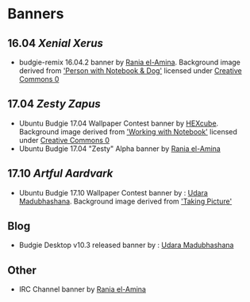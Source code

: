 Banners
=======

16.04 *Xenial Xerus*
------------------
- budgie-remix 16.04.2 banner by [Rania el-Amina][raniaamina]. Background image derived from ['Person with Notebook & Dog'][xenial-point2-background] licensed under [Creative Commons 0][CC-0]

17.04 *Zesty Zapus*
-----------------
- Ubuntu Budgie 17.04 Wallpaper Contest banner by [HEXcube][hexcube]. Background image derived from ['Working with Notebook'][zesty-alpha-background] licensed under [Creative Commons 0][CC-0]
- Ubuntu Budgie 17.04 "Zesty" Alpha banner by [Rania el-Amina][raniaamina]

17.10 *Artful Aardvark*
-----
- Ubuntu Budgie 17.10 Wallpaper Contest banner by : [Udara Madubhashana][Udara-U3]. Background image derived from ['Taking Picture'][freepik]

Blog
-----
- Budgie Desktop v10.3 released banner by : [Udara Madubhashana][Udara-U3]

Other
-----
- IRC Channel banner by [Rania el-Amina][raniaamina]


[hexcube]: https://hexcube.deviantart.com "HEXcube's DeviantArt page"
[Udara-U3]: https://github.com/Udara-U3 "Udara's GitHub Page"
[raniaamina]: https://github.com/raniaamina "Rania's GitHub page"
[xenial-point2-background]: https://www.pexels.com/photo/mockup-person-working-laptop-31279/ "Person with Notebook & Dog"
[zesty-alpha-background]: https://www.pexels.com/photo/man-person-apple-iphone-164/ "Notebook background from Pexels"
[freepik]: http://www.freepik.com/free-vector/taking-a-picture-illustration_829522.htm
[CC-0]: https://creativecommons.org/publicdomain/zero/1.0/ "More info on CC 0"

